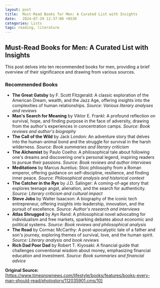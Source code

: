 ```yaml
---
layout: post
title:  Must-Read Books for Men: A Curated List with Insights
date:   2024-07-29 12:37:00 +0530
categories: Lists
tags: reading, literature
---
```


## Must-Read Books for Men: A Curated List with Insights

This post delves into ten recommended books for men, providing a brief overview of their significance and drawing from various sources.

### Recommended Books

* **The Great Gatsby** by F. Scott Fitzgerald: A classic exploration of the American Dream, wealth, and the Jazz Age, offering insights into the complexities of human relationships. *Source: Various literary analyses and reviews* 
* **Man's Search for Meaning** by Viktor E. Frankl: A profound reflection on survival, hope, and finding purpose in the face of adversity, drawing from the author's experiences in concentration camps. *Source: Book reviews and author's biography*
* **The Call of the Wild** by Jack London: An adventure story that delves into the human-animal bond and the struggle for survival in the harsh wilderness. *Source: Book summaries and literary criticism*
* **The Alchemist** by Paulo Coelho: A philosophical tale about following one's dreams and discovering one's personal legend, inspiring readers to pursue their passions. *Source: Book reviews and author interviews*
* **Meditations** by Marcus Aurelius: Stoic philosophy from a Roman emperor, offering guidance on self-discipline, resilience, and finding inner peace. *Source: Philosophical analysis and historical context*
* **The Catcher in the Rye** by J.D. Salinger: A coming-of-age story that explores teenage angst, alienation, and the search for authenticity. *Source: Literary criticism and cultural impact*
* **Steve Jobs** by Walter Isaacson: A biography of the iconic tech entrepreneur, offering insights into leadership, innovation, and the pursuit of excellence. *Source: Author's research and interviews*
* **Atlas Shrugged** by Ayn Rand: A philosophical novel advocating for individualism and free markets, sparking debates about economic and political systems. *Source: Book reviews and philosophical analysis*
* **The Road** by Cormac McCarthy: A post-apocalyptic tale of a father and son's journey, exploring themes of survival, love, and the human spirit. *Source: Literary analysis and book reviews*
* **Rich Dad Poor Dad** by Robert T. Kiyosaki: A financial guide that challenges conventional wisdom about money, emphasizing financial education and investment. *Source: Book summaries and financial advice*

**Original Source:** [https://www.timesnownews.com/lifestyle/books/features/books-every-man-should-read/photostory/112035901.cms/10]

